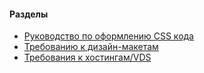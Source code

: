 <h4>Разделы</h4>
<ul>
	<li><a href="CSS.md">Руководство по оформлению CSS кода</a></li>
	<li><a href="design.md">Требованию к дизайн-макетам</a></li>
	<li><a href="hosting.md">Требования к хостингам/VDS</a></li>
	
</ul>
